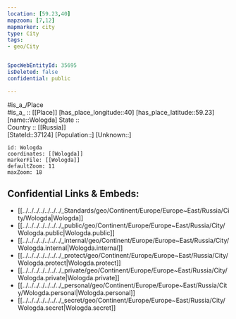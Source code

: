 ```yaml
---
location: [59.23,40] 
mapzoom: [7,12] 
mapmarker: city 
type: City
tags:
- geo/City


SpocWebEntityId: 35695
isDeleted: false
confidential: public

---
```

#is_a_/Place  
#is_a_ :: [[Place]] 
[has_place_longitude::40] 
[has_place_latitude::59.23] 
[name::Wologda] 
State ::  
Country :: [[Russia]]  
[StateId::37124] 
[Population::] 
[Unknown::] 


```leaflet
id: Wologda
coordinates: [[Wologda]] 
markerFile: [[Wologda]] 
defaultZoom: 11 
maxZoom: 18
```


## Confidential Links & Embeds: 
- [[../../../../../../../_Standards/geo/Continent/Europe/Europe~East/Russia/City/Wologda|Wologda]] 
- [[../../../../../../../_public/geo/Continent/Europe/Europe~East/Russia/City/Wologda.public|Wologda.public]] 
- [[../../../../../../../_internal/geo/Continent/Europe/Europe~East/Russia/City/Wologda.internal|Wologda.internal]] 
- [[../../../../../../../_protect/geo/Continent/Europe/Europe~East/Russia/City/Wologda.protect|Wologda.protect]] 
- [[../../../../../../../_private/geo/Continent/Europe/Europe~East/Russia/City/Wologda.private|Wologda.private]] 
- [[../../../../../../../_personal/geo/Continent/Europe/Europe~East/Russia/City/Wologda.personal|Wologda.personal]] 
- [[../../../../../../../_secret/geo/Continent/Europe/Europe~East/Russia/City/Wologda.secret|Wologda.secret]] 
